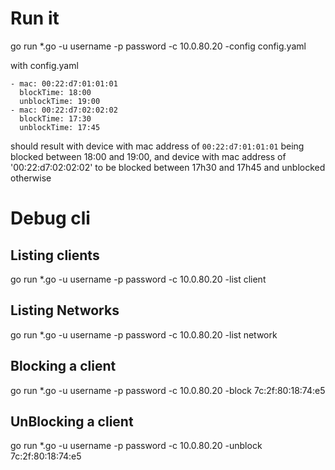 # Run it
go run *.go -u username -p password -c 10.0.80.20 -config config.yaml

with config.yaml

```
- mac: 00:22:d7:01:01:01
  blockTime: 18:00
  unblockTime: 19:00
- mac: 00:22:d7:02:02:02
  blockTime: 17:30
  unblockTime: 17:45
```

should result with device with mac address of `00:22:d7:01:01:01` being blocked between 18:00 and 19:00, and device with mac address of '00:22:d7:02:02:02' to be blocked between 17h30 and 17h45 and unblocked otherwise

# Debug cli

## Listing clients
go run *.go -u username -p password -c 10.0.80.20 -list client

## Listing Networks
go run *.go -u username -p password -c 10.0.80.20 -list network

## Blocking a client
go run *.go -u username -p password -c 10.0.80.20 -block 7c:2f:80:18:74:e5

## UnBlocking a client
go run *.go -u username -p password -c 10.0.80.20 -unblock 7c:2f:80:18:74:e5

